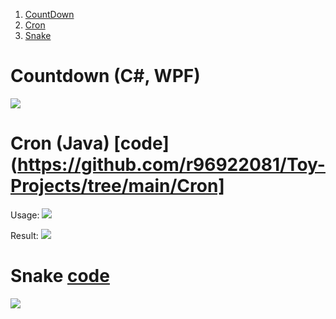  1. [CountDown](#Countdown (C#, WPF))
 2. [Cron](#Cron (Java))
 3. [Snake](#Snake)

# Countdown (C#, WPF)

![](https://r96922081.github.io/images/countdown1.png)

# Cron (Java) [code](https://github.com/r96922081/Toy-Projects/tree/main/Cron]

Usage: 
![](https://r96922081.github.io/images/cron1.png)

Result:
![](https://r96922081.github.io/images/cron2.png)


# Snake [code](https://github.com/r96922081/Toy-Projects/tree/main/SnakeGame)
![](https://r96922081.github.io/images/snake.png)

